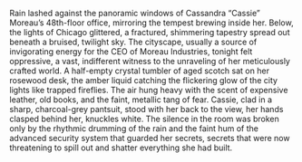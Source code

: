 Rain lashed against the panoramic windows of Cassandra “Cassie” Moreau’s 48th-floor office, mirroring the tempest brewing inside her.  Below, the lights of Chicago glittered, a fractured, shimmering tapestry spread out beneath a bruised, twilight sky.  The cityscape, usually a source of invigorating energy for the CEO of Moreau Industries, tonight felt oppressive, a vast, indifferent witness to the unraveling of her meticulously crafted world.  A half-empty crystal tumbler of aged scotch sat on her rosewood desk, the amber liquid catching the flickering glow of the city lights like trapped fireflies.  The air hung heavy with the scent of expensive leather, old books, and the faint, metallic tang of fear.  Cassie, clad in a sharp, charcoal-grey pantsuit, stood with her back to the view, her hands clasped behind her, knuckles white.  The silence in the room was broken only by the rhythmic drumming of the rain and the faint hum of the advanced security system that guarded her secrets, secrets that were now threatening to spill out and shatter everything she had built.
